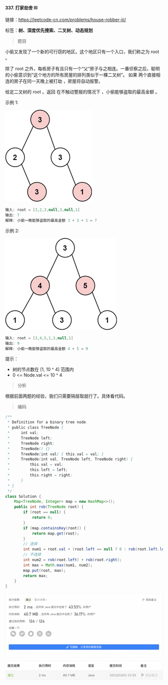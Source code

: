 #### 337. 打家劫舍 III

链接：https://leetcode-cn.com/problems/house-robber-iii/

标签：**树、深度优先搜索、二叉树、动态规划**

> 题目

小偷又发现了一个新的可行窃的地区。这个地区只有一个入口，我们称之为 root 。

除了 root 之外，每栋房子有且只有一个“父“房子与之相连。一番侦察之后，聪明的小偷意识到“这个地方的所有房屋的排列类似于一棵二叉树”。 如果 两个直接相连的房子在同一天晚上被打劫 ，房屋将自动报警。

给定二叉树的 root 。返回 在不触动警报的情况下 ，小偷能够盗取的最高金额 。 

示例 1:

![img](337.打家劫舍III.assets/rob1-tree.jpg)

```java
输入: root = [3,2,3,null,3,null,1]
输出: 7 
解释: 小偷一晚能够盗取的最高金额 3 + 3 + 1 = 7
```

示例 2:

![img](337.打家劫舍III.assets/rob2-tree.jpg)

```java
输入: root = [3,4,5,1,3,null,1]
输出: 9
解释: 小偷一晚能够盗取的最高金额 4 + 5 = 9
```


提示：

- 树的节点数在 [1, 10 ^ 4] 范围内
- 0 <= Node.val <= 10 ^ 4

> 分析

根据前面两题的经验，我们只需要隔层取就行了。具体看代码。

> 编码

```java
/**
 * Definition for a binary tree node.
 * public class TreeNode {
 *     int val;
 *     TreeNode left;
 *     TreeNode right;
 *     TreeNode() {}
 *     TreeNode(int val) { this.val = val; }
 *     TreeNode(int val, TreeNode left, TreeNode right) {
 *         this.val = val;
 *         this.left = left;
 *         this.right = right;
 *     }
 * }
 */
class Solution {
    Map<TreeNode, Integer> map = new HashMap<>();
    public int rob(TreeNode root) {
        if (root == null) {
            return 0;
        }
        if (map.containsKey(root)) {
            return map.get(root);
        }
        // 选择
        int num1 = root.val + (root.left == null ? 0 : rob(root.left.left) + rob(root.left.right)) + (root.right == null ? 0 : rob(root.right.left) + rob(root.right.right));
        // 不选择
        int num2 = rob(root.left) + rob(root.right);
        int max = Math.max(num1, num2);
        map.put(root, max);
        return max;
    }
}
```

![image-20220302233023924](337.打家劫舍III.assets/image-20220302233023924-6235025.png)